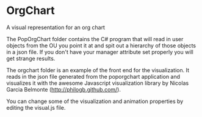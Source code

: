 # OrgChart
A visual representation for an org chart

The PopOrgChart folder contains the C# program that will read in user objects from the OU you point it at and spit out a hierarchy of those objects in a json file.  If you don't have your manager attribute set properly you will get strange results.

The orgchart folder is an example of the front end for the visualization.  It reads in the json file generated from the poporgchart application and visualizes it with the awesome Javascript visualization library by Nicolas Garcia Belmonte (http://philogb.github.com/).

You can change some of the visualization and animation properties by editing the visual.js file.
